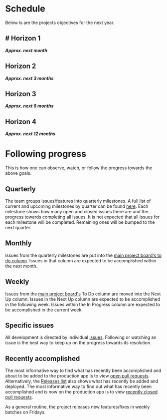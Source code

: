 # Schedule
Below is are the projects objectives for the next year.

## # Horizon 1
**_Approx. next month_**

## Horizon 2
**_Approx. next 3 months_**


## Horizon 3
**_Approx. next 6 months_**


## Horizon 4
**_Approx. next 12 months_**

# Following progress
This is how one can observe, watch, or follow the progress towards the above goals.

## Quarterly 
The team groups issues/features into quarterly milestones. A full list of current and upcoming milestones by quarter can be found [here](https://github.com/OpenTechFund/opentech.fund/milestones). Each milestone shows how many open and closed issues there are and the progress towards completing all issues. It is not expected that all issues for each milestone will be completed. Remaining ones will be bumped to the next quarter.

## Monthly
Issues from the quarterly milestones are put into the [main project board's to do column](https://github.com/OpenTechFund/opentech.fund/projects/2). Issues in that column are expected to be accomplished within the next month.

## Weekly
Issues from the [main project board's](https://github.com/OpenTechFund/opentech.fund/projects/2) To Do column are moved into the Next Up column. Issues in the Next Up column are expected to be accomplished in the following week. Issues within the In Progress column are expected to be accomplished in the current week.

## Specific issues
All development is directed by individual [issues](https://github.com/OpenTechFund/opentech.fund/issues). Following or watching an issue is the best way to keep up on the progress towards its resolution.

## Recently accomplished
The most informative way to find what has recently been accomplished and about to be added to the production app is to view [open pull requests](https://github.com/OpenTechFund/opentech.fund/pulls?q=is%3Aopen+is%3Apr). Alternatively, the [Releases list](https://github.com/OpenTechFund/opentech.fund/releases) also shows what has recently be added and deployed. The most informative way to find out what has recently been accomplished and is now on the production app is to view [recently closed pull requests](https://github.com/OpenTechFund/opentech.fund/pulls?q=is%3Apr+is%3Aclosed).

As a general routine, the project releases new features/fixes in weekly batches on Fridays.



